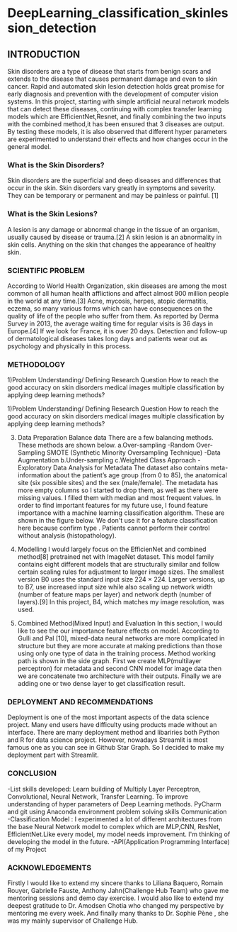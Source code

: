 # DeepLearning_classification_skinlession_detection
## INTRODUCTION

Skin disorders are a type of disease that starts from benign scars and extends to the disease that causes permanent damage and even to skin cancer. Rapid and automated skin lesion detection holds great promise for early diagnosis and prevention with the development of computer vision systems. In this project, starting with simple artificial neural network models that can detect these diseases, continuing with complex transfer learning models which are EfficientNet,Resnet, and finally combining the two inputs with the combined method,it has been ensured that 3 diseases are output. By testing these models, it is also observed that different hyper parameters are experimented to understand their effects and how changes occur in the general model.
### What is the Skin Disorders?
Skin disorders are the superficial and deep diseases and differences that occur in the skin.
Skin disorders vary greatly in symptoms and severity. They can be temporary or permanent and may be painless or painful. [1]
### What is the Skin Lesions?
A lesion is any damage or abnormal change 
in the tissue of an organism, usually caused by disease or trauma.[2] A skin lesion is an abnormality in skin cells. Anything on the skin that changes the appearance of healthy skin.

### SCIENTIFIC PROBLEM
According to World Health Organization, skin diseases are among the most common of all human health afflictions and affect almost 900 million people in the world at any time.[3]  Acne, mycosis, herpes, atopic dermatitis, eczema, so many various forms which can have consequences on the quality of life of the people who suffer from them. As reported by Derma Survey in 2013, the average waiting time for regular visits is 36 days in Europe.[4] If we look for France, it is over 20 days. Detection and follow-up of dermatological diseases takes long days and patients wear out as psychology and physically in this process.

### METHODOLOGY
1)Problem Understanding/ Defining Research Question
How to reach the good accuracy on skin disorders medical images     multiple classification by applying deep learning methods?

1)Problem Understanding/ Defining Research Question
How to reach the good accuracy on skin disorders medical images     multiple classification by applying deep learning methods?

3) Data Preparation
Balance data
There are a few balancing methods. These methods are shown below.
a.Over-sampling
-Random Over-Sampling
SMOTE (Synthetic Minority Oversampling Technique)
-Data Augmentation
b.Under-sampling
c.Weighted Class Approach
-Exploratory Data Analysis for Metadata
The dataset also contains meta-information about the patient’s age group (from 0 to 85), the anatomical site (six possible sites) and the sex (male/female). The metadata has more empty columns so I started to drop them, as well as there were missing values. I filled them with median and most frequent values. In order to find important features for my future use, I found feature importance with a machine learning classification algorithm. These are shown in the figure below. We don't use it for a feature classification here because confirm type . Patients cannot perform their control without analysis (histopathology).

4) Modelling
I would largely focus on the EfficienNet and combined method[8] pretrained net with ImageNet dataset. This model family contains eight different models that are structurally similar and follow certain scaling rules for adjustment to larger image sizes. The smallest version B0 uses the standard input size 224 × 224. Larger versions, up to B7, use increased input size while also scaling up network width (number of feature maps per layer) and network depth (number of layers).[9] In this project, B4, which matches my image resolution, was used.

5) Combined Method(Mixed Input) and Evaluation
In this section, I would like to see the our importance feature effects on model. According to Gulli and Pal [10], mixed-data neural networks are more complicated in structure but they are more accurate at making predictions than those using only one type of data in the training process. Method working path is shown in the side graph. First we create MLP(multilayer perceptron) for metadata and second CNN model for image data then we are concatenate two architecture with their outputs. Finally we are adding one or two dense layer to get classification result.

### DEPLOYMENT AND RECOMMENDATIONS
Deployment is one of the most important aspects of the data science project. Many end users have difficulty using products made without an interface. There are many deployment method and libariries both Python and R for data science project. However, nowadays Streamlit is most famous one as you can see in Github Star Graph. So I decided to make my deployment part with Streamlit. 

### CONCLUSION
-List skills developed:
Learn building of Multiply Layer Perceptron, Convolutional, Neural Network, Transfer Learning.
To improve understanding of hyper parameters of Deep Learning methods.
PyCharm and git using
Anaconda environment problem solving skills
Communication
-Classification Model :
I experimented a lot of different architectures from the base Neural Network model to complex which are MLP,CNN, ResNet, EfficientNet.Like every model, my model needs improvement. I'm thinking of developing the model in the future.
-API(Application Programming Interface) of my Project

### ACKNOWLEDGEMENTS
Firstly I would like to extend my sincere thanks to Liliana Baquero, Romain Rouyer, Gabrielle Fauste, Anthony Jahn(Challenge Hub Team)  who gave me mentoring sessions and demo day exercise. I would also like to extend my deepest gratitude to Dr. Amodsen Chotia  who changed my perspective by mentoring me every week. And finally many thanks to Dr. Sophie Pène , she was my mainly supervisor of Challenge Hub.  
